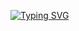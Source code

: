 [![Typing SVG](https://readme-typing-svg.demolab.com?font=&pause=1000&color=78ACCB&width=435&lines=Dialogue+Test;Test)](https://git.io/typing-svg)
